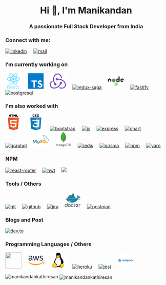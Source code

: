 <h1 align="center">Hi 👋, I'm Manikandan</h1>
<h3 align="center">A passionate Full Stack Developer from India</h3>

<h3 align="left">Connect with me:</h3>
<div>
 
[<img src="https://upload.wikimedia.org/wikipedia/commons/thumb/8/81/LinkedIn_icon.svg/2048px-LinkedIn_icon.svg.png" alt="linkedin" width="50" height="50" />]("https://www.linkedin.com/in/manikandan-k-9095/") &nbsp; &nbsp;
<a href="mailto:abc@example.com"><img src="https://logowik.com/content/uploads/images/gmail-new-icon5198.jpg" alt="mail" width="50" height="50" /></a>

</div>

<h3> I’m currently working on  </h3>
<div>
 
[<img src="https://raw.githubusercontent.com/devicons/devicon/master/icons/react/react-original-wordmark.svg" width="50" height="50" />](https://example.com) &nbsp; &nbsp;
[<img src="https://raw.githubusercontent.com/devicons/devicon/master/icons/typescript/typescript-original.svg" width="50"/>](https://www.typescriptlang.org/) &nbsp; &nbsp;
[<img src="https://raw.githubusercontent.com/devicons/devicon/master/icons/redux/redux-original.svg" alt="redux" width="50" height="50" />](https://redux.js.org) &nbsp; &nbsp;
[<img src="https://cdn.worldvectorlogo.com/logos/redux-saga.svg" alt="redux-saga" width="50" height="50" />](https://redux-saga.js.org/) &nbsp; &nbsp;
[<img src="https://raw.githubusercontent.com/devicons/devicon/master/icons/nodejs/nodejs-original-wordmark.svg" alt="node_js" width="50" height="50" />](https://nodejs.org) &nbsp; &nbsp;
[<img src="https://fastify.dev/img/logos/fastify-white.svg" alt="fastify" width="50" height="50" />](https://fastify.dev/) &nbsp; &nbsp;
[<img src="https://www.svgrepo.com/show/303301/postgresql-logo.svg" alt="postgresql" width="50" height="50" />](https://www.postgresql.org) &nbsp; &nbsp;

</div>
 
    
<h3>  I'm also worked with </h3>
<div>

[<img src="https://raw.githubusercontent.com/devicons/devicon/master/icons/html5/html5-original-wordmark.svg" alt="html" width="50" height="50" />](https://www.w3.org/html/) &nbsp; &nbsp;
[<img src="https://raw.githubusercontent.com/devicons/devicon/master/icons/css3/css3-original-wordmark.svg" alt="css" width="50" height="50" />](https://www.w3schools.com/css/) &nbsp; &nbsp;
[<img src="https://cdn.worldvectorlogo.com/logos/bootstrap-5-1.svg" alt="bootstrap" width="50" height="50" />](https://getbootstrap.com) &nbsp; &nbsp;
[<img src="https://cdn.worldvectorlogo.com/logos/logo-javascript.svg" alt="js" width="50" height="50" />](https://www.w3schools.com/js/) &nbsp; &nbsp;
[<img src="https://ih1.redbubble.net/image.438908244.6144/st,small,507x507-pad,600x600,f8f8f8.u2.jpg" alt="express" width="50" height="50" />](https://expressjs.com) &nbsp; &nbsp;
[<img src="https://www.chartjs.org/media/logo-title.svg" alt="chart" width="50" height="50" />](https://www.chartjs.org) &nbsp; &nbsp;
[<img src="https://www.vectorlogo.zone/logos/graphql/graphql-icon.svg" alt="graphql" width="50" height="50" />](https://graphql.org) &nbsp; &nbsp;
[<img src="https://raw.githubusercontent.com/devicons/devicon/master/icons/mysql/mysql-original-wordmark.svg" alt="mysql" width="50" height="50" />](https://www.mysql.com) &nbsp; &nbsp;
[<img src="https://raw.githubusercontent.com/devicons/devicon/master/icons/mongodb/mongodb-original-wordmark.svg" alt="mongodb" width="50" height="50" />](https://www.mongodb.com/) &nbsp; &nbsp;
[<img src="https://www.svgrepo.com/show/303460/redis-logo.svg" alt="redis" width="50" height="50" />](https://redis.io) &nbsp; &nbsp;
[<img src="https://prismalens.vercel.app/header/logo-white.svg" alt="prisma" width="50" height="50" />](https://www.prisma.io/) &nbsp; &nbsp;
[<img src="https://raw.githubusercontent.com/gilbarbara/logos/main/logos/npm.svg" alt="npm" width="50" height="50" />](https://www.npmjs.com/) &nbsp; &nbsp;
[<img src="https://cdn.worldvectorlogo.com/logos/yarn.svg" alt="yarn" width="50" height="50" />](https://classic.yarnpkg.com/en/) &nbsp; &nbsp;

 
</div>

<h3 align="left"> NPM </h3>
<div>
 
  [<img src="https://reactrouter.com/twitterimage.jpg" alt="react-router" width="50" height="50" />]("https://www.npmjs.com/"") &nbsp; &nbsp;
  [<img src="https://avatars.githubusercontent.com/u/84194169?v=4&s=160" alt="hwt" width="50" height="50" />]("https://jwt.io/") &nbsp; &nbsp;
  [<img src="https://www.ux-republic.com/wp-content/uploads/2018/03/socket.png" alt=" " width="50" height="50" />]("https://socket.io/") &nbsp; &nbsp;
  
</div>


<h3 align="left">Tools / Others</h3>
<div>
 
   [<img src="https://www.vectorlogo.zone/logos/git-scm/git-scm-icon.svg" alt="git" width="50" height="50" />]("https://git-scm.com/") &nbsp; &nbsp;
  [<img src="https://seeklogo.com/images/G/github-logo-2E3852456C-seeklogo.com.png" alt="github" width="50" height="50" />]("https://docs.github.com/en") &nbsp; &nbsp;
  [<img src="https://www.ambient-it.net/wp-content/uploads/2022/04/Logo-Jira-200x175-2.png" alt="jira" width="50" height="50" />]("https://confluence.atlassian.com/jira") &nbsp; &nbsp;
  [<img src="https://raw.githubusercontent.com/devicons/devicon/master/icons/docker/docker-original-wordmark.svg" alt="docker" width="50" height="50" />]("https://www.docker.com/") &nbsp; &nbsp;
  [<img src="https://www.vectorlogo.zone/logos/getpostman/getpostman-icon.svg" alt="postman" width="50" height="50" />]("https://postman.com") &nbsp; &nbsp;
  
</div>

  
<!-- BLOG-POST-LIST:START -->
<!-- BLOG-POST-LIST:END -->

<h3 align="left">Blogs and Post</h3>
<div>
 
 [<img src="https://raw.githubusercontent.com/rahuldkjain/github-profile-readme-generator/master/src/images/icons/Social/devto.svg" alt="dev.to" width="50" height="50" />]("https://dev.to/dev.to/nameismani") &nbsp; &nbsp;
</div>
 

<h3 align="left"> Programming Languages / Others </h3>
<div>

 [<img src="https://cdn.worldvectorlogo.com/logos/c-1.svg" alt="" width="50" height="50" />]("") &nbsp; &nbsp;
 [<img src="https://raw.githubusercontent.com/devicons/devicon/master/icons/amazonwebservices/amazonwebservices-original-wordmark.svg" alt="aws" width="50" height="50" />]("") &nbsp; &nbsp;
 [<img src="https://raw.githubusercontent.com/devicons/devicon/master/icons/linux/linux-original.svg" alt="lunix" width="50" height="50" />]("https://www.linux.org/") &nbsp; &nbsp;
 [<img src="https://www.vectorlogo.zone/logos/heroku/heroku-icon.svg" alt="heroku" width="50" height="50" />]("https://heroku.com") &nbsp; &nbsp; 
 [<img src="https://www.vectorlogo.zone/logos/jestjsio/jestjsio-icon.svg" alt="jest" width="50" height="50" />]("https://jestjs.io") &nbsp; &nbsp;
 [<img src="https://raw.githubusercontent.com/devicons/devicon/d00d0969292a6569d45b06d3f350f463a0107b0d/icons/webpack/webpack-original-wordmark.svg" alt="webpack" width="50" height="50" />]("https://webpack.js.org") &nbsp; &nbsp;
 
</div>
 

<p>
    <img align="left"
        src="https://github-readme-stats.vercel.app/api/top-langs?username=manikandankathiresan&show_icons=true&locale=en&layout=compact"
        alt="manikandankathiresan" />
</p>

<p>
    &nbsp;<img align="center"
        src="https://github-readme-stats.vercel.app/api?username=manikandankathiresan&show_icons=true&locale=en"
        alt="manikandankathiresan" />
</p>
